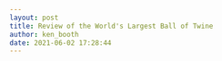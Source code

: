 ```yaml
---
layout: post
title: Review of the World's Largest Ball of Twine
author: ken_booth
date: 2021-06-02 17:28:44
---
```

